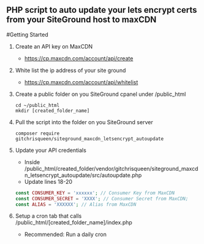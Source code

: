 ## PHP script to auto update your lets encrypt certs from your SiteGround host to maxCDN

#Getting Started

1. Create an API key on MaxCDN
    - https://cp.maxcdn.com/account/api/create

2. White list the ip address of your site ground
    - https://cp.maxcdn.com/account/api/whitelist

3. Create a public folder on you SiteGround cpanel under /public_html
    ~~~
   cd ~/public_html
   mkdir [created_folder_name]
    ~~~

4. Pull the script into the folder on you SiteGround server
    ~~~
   composer require gitchrisqueen/siteground_maxcdn_letsencrypt_autoupdate
    ~~~

5. Update your API credentials
    - Inside /public_html/created_folder/vendor/gitchrisqueen/siteground_maxcdn_letsencrypt_autoupdate/src/autoupdate.php
    - Update lines 18-20
    ~~~PHP
   const CONSUMER_KEY = 'xxxxxx'; // Consumer Key from MaxCDN
   const CONSUMER_SECRET = 'XXXX'; // Consumer Secret from MaxCDN;
   const ALIAS = 'XXXXXX'; // Alias from MaxCDN 
   ~~~

6. Setup a cron tab that calls /public_html/[created_folder_name]/index.php
    - Recommended: Run a daily cron
